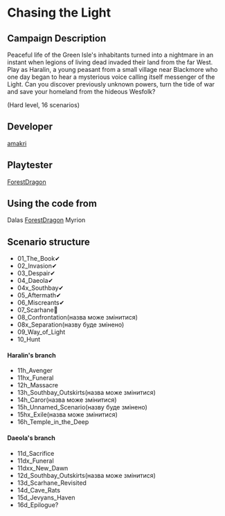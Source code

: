 # Chasing the Light

## Campaign Description
Peaceful life of the Green Isle's inhabitants turned into a nightmare in an instant when legions of living dead invaded their land from the far West. Play as Haralin, a young peasant from a small village near Blackmore who one day began to hear a mysterious voice calling itself messenger of the Light. Can you discover previously unknown powers, turn the tide of war and save your homeland from the hideous Wesfolk?

(Hard level, 16 scenarios)


## Developer
[amakri](https://github.com/amakriLexa04)

## Playtester
[ForestDragon](https://github.com/ForestDragon-wesnoth)

## Using the code from
Dalas
[ForestDragon](https://github.com/ForestDragon-wesnoth)
Myrion

## Scenario structure
- 01_The_Book✔                                                                                                                                      
- 02_Invasion✔                                                                                                                                      
- 03_Despair✔                                                                                                                                      
- 04_Daeola✔                                                                                                                                      
- 04x_Southbay✔                                                                                                                                      
- 05_Aftermath✔
- 06_Miscreants✔                                                                                                                              
- 07_Scarhane🔁                                                                                                                                        
- 08_Confrontation(назва може змінитися)                                                                                                                                      
- 08x_Separation(назву буде змінено)                                                                                                                                      
- 09_Way_of_Light                                                                                                                                     
- 10_Hunt  

#### Haralin's branch 
- 11h_Avenger 
- 11hx_Funeral 
- 12h_Massacre 
- 13h_Southbay_Outskirts(назва може змінитися)
- 14h_Caror(назва може змінитися)
- 15h_Unnamed_Scenario(назву буде змінено)
- 15hx_Exile(назва може змінитися)
- 16h_Temple_in_the_Deep

#### Daeola's branch
- 11d_Sacrifice
- 11dx_Funeral 
- 11dxx_New_Dawn
- 12d_Southbay_Outskirts(назва може змінитися) 
- 13d_Scarhane_Revisited
- 14d_Cave_Rats
- 15d_Jevyans_Haven
- 16d_Epilogue?
